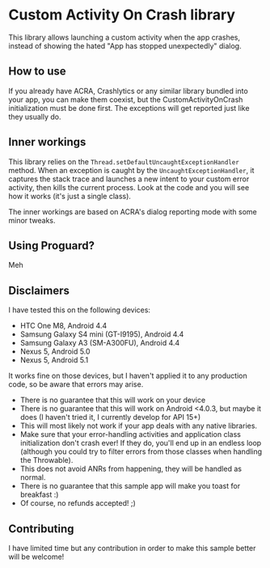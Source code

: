 # Custom Activity On Crash library

This library allows launching a custom activity when the app crashes, instead of showing the hated "App has stopped unexpectedly" dialog.

## How to use

If you already have ACRA, Crashlytics or any similar library bundled into your app, you can make them coexist, but the CustomActivityOnCrash initialization must be done first. The exceptions will get reported just like they usually do.

## Inner workings

This library relies on the `Thread.setDefaultUncaughtExceptionHandler` method. When an exception is caught by the `UncaughtExceptionHandler`, it captures the stack trace and launches a new intent to your custom error activity, then kills the current process. Look at the code and you will see how it works (it's just a single class).

The inner workings are based on ACRA's dialog reporting mode with some minor tweaks.

## Using Proguard?

Meh

## Disclaimers

I have tested this on the following devices:

* HTC One M8, Android 4.4
* Samsung Galaxy S4 mini (GT-I9195), Android 4.4
* Samsung Galaxy A3 (SM-A300FU), Android 4.4
* Nexus 5, Android 5.0
* Nexus 5, Android 5.1

It works fine on those devices, but I haven't applied it to any production code, so be aware that errors may arise.

* There is no guarantee that this will work on your device
* There is no guarantee that this will work on Android <4.0.3, but maybe it does (I haven't tried it, I currently develop for API 15+)
* This will most likely not work if your app deals with any native libraries.
* Make sure that your error-handling activities and application class initialization don't crash ever! If they do, you'll end up in an endless loop (although you could try to filter errors from those classes when handling the Throwable).
* This does not avoid ANRs from happening, they will be handled as normal.
* There is no guarantee that this sample app will make you toast for breakfast :)
* Of course, no refunds accepted! ;)

## Contributing

I have limited time but any contribution in order to make this sample better will be welcome!